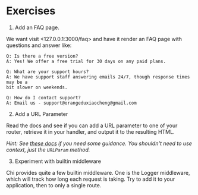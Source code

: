 # Exercises

1. Add an FAQ page.

We want visit <127.0.0.1:3000/faq> and have it render an FAQ page with
questions and answer like:

```
Q: Is there a free version?
A: Yes! We offer a free trial for 30 days on any paid plans.

Q: What are your support hours?
A: We have support staff answering emails 24/7, though response times may be a
bit slower on weekends.

Q: How do I contact support?
A: Email us - support@orangeduxiaocheng@gmail.com
```


2. Add a URL Parameter

Read the docs and see if you can add a URL parameter to one of your router,
retrieve it in your handler, and output it to the resulting HTML.

*Hint: See [these docs](https://github.com/go-chi/chi#url-parameters) if you
need some guidance. You shouldn't need to use context, just the `URLParam`
method.*


3. Experiment with builtin middleware

Chi provides quite a few builtin middleware. One is the Logger middleware,
which will track how long each request is taking. Try to add it to your
application, then to only a single route.